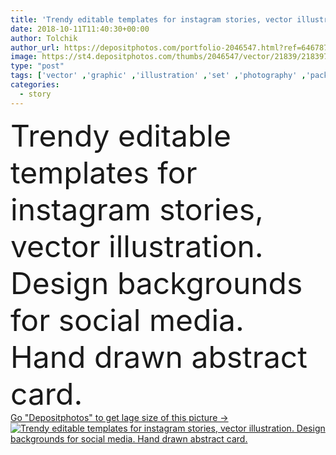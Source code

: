 ```yaml
---
title: 'Trendy editable templates for instagram stories, vector illustration. Design backgrounds for social media. Hand drawn abstract card.'
date: 2018-10-11T11:40:30+00:00
author: Tolchik
author_url: https://depositphotos.com/portfolio-2046547.html?ref=64678756
image: https://st4.depositphotos.com/thumbs/2046547/vector/21839/218397340/api_thumb_450.jpg?forcejpeg=true
type: "post"
tags: ['vector' ,'graphic' ,'illustration' ,'set' ,'photography' ,'pack' ,'business' ,'love' ,'abstract' ,'frame' ,'photo' ,'fashion' ,'modern' ,'concept' ,'heart' ,'communication' ,'mobile' ,'phone' ,'network' ,'internet' ,'net' ,'web' ,'template' ,'trendy' ,'media' ,'social' ,'designer' ,'story' ,'brand' ,'like' ,'technologies' ,'trend' ,'minimal' ,'blogger' ,'stories' ,'branding' ,'comment' ,'templates' ,'giveaway' ,'photo frame' ,'social media' ,'instagram' ,'instagram stories' ]
categories: 
  - story
---
```

<div aling="center">
            <font size="60"> Trendy editable templates for instagram stories, vector illustration. Design backgrounds for social media. Hand drawn abstract card.</font>   
</div>
<div>
    <a href='https://depositphotos.com/218397340/stock-illustration-trendy-editable-templates-instagram-stories.html?ref=64678756' target=_blank > Go "Depositphotos" to get lage size of this picture ->
        <img href='https://depositphotos.com/218397340/stock-illustration-trendy-editable-templates-instagram-stories.html?ref=64678756' src='https://st4.depositphotos.com/2046547/21839/v/950/depositphotos_218397340-stock-illustration-trendy-editable-templates-instagram-stories.jpg?forcejpeg=true' alt='Trendy editable templates for instagram stories, vector illustration. Design backgrounds for social media. Hand drawn abstract card.' >
    </a>
</div>
